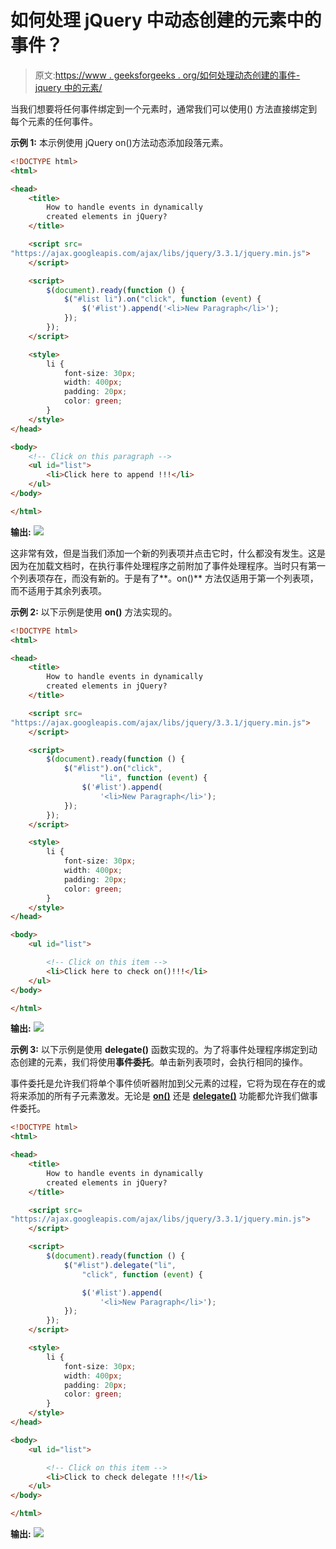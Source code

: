 # 如何处理 jQuery 中动态创建的元素中的事件？

> 原文:[https://www . geeksforgeeks . org/如何处理动态创建的事件-jquery 中的元素/](https://www.geeksforgeeks.org/how-to-handle-events-in-dynamically-created-elements-in-jquery/)

当我们想要将任何事件绑定到一个元素时，通常我们可以使用() 方法直接绑定到每个元素的任何事件。

**示例 1:** 本示例使用 jQuery on()方法动态添加段落元素。

```html
<!DOCTYPE html>
<html>

<head>
    <title>
        How to handle events in dynamically 
        created elements in jQuery?
    </title>

    <script src=
"https://ajax.googleapis.com/ajax/libs/jquery/3.3.1/jquery.min.js">
    </script>

    <script>
        $(document).ready(function () {
            $("#list li").on("click", function (event) {
                $('#list').append('<li>New Paragraph</li>');
            });
        }); 
    </script>

    <style>
        li {
            font-size: 30px;
            width: 400px;
            padding: 20px;
            color: green;
        }
    </style>
</head>

<body>
    <!-- Click on this paragraph -->
    <ul id="list">
        <li>Click here to append !!!</li>
    </ul>
</body>

</html>
```

**输出:**
![](img/82da63498abba28758c7c68ddb2050c1.png)

这非常有效，但是当我们添加一个新的列表项并点击它时，什么都没有发生。这是因为在加载文档时，在执行事件处理程序之前附加了事件处理程序。当时只有第一个列表项存在，而没有新的。于是有了**。on()** 方法仅适用于第一个列表项，而不适用于其余列表项。

**示例 2:** 以下示例是使用 **on()** 方法实现的。

```html
<!DOCTYPE html>
<html>

<head>
    <title>
        How to handle events in dynamically 
        created elements in jQuery?
    </title>

    <script src=
"https://ajax.googleapis.com/ajax/libs/jquery/3.3.1/jquery.min.js">
    </script>

    <script>
        $(document).ready(function () {
            $("#list").on("click", 
                    "li", function (event) {
                $('#list').append(
                    '<li>New Paragraph</li>');
            });
        }); 
    </script>

    <style>
        li {
            font-size: 30px;
            width: 400px;
            padding: 20px;
            color: green;
        }
    </style>
</head>

<body>
    <ul id="list">

        <!-- Click on this item -->
        <li>Click here to check on()!!!</li>
    </ul>
</body>

</html>
```

**输出:**
![](img/42483b09db84cbeaf15ba42ceafd5d23.png)

**示例 3:** 以下示例是使用 **delegate()** 函数实现的。为了将事件处理程序绑定到动态创建的元素，我们将使用**事件委托**。单击新列表项时，会执行相同的操作。

事件委托是允许我们将单个事件侦听器附加到父元素的过程，它将为现在存在的或将来添加的所有子元素激发。无论是 [**on()**](https://www.geeksforgeeks.org/jquery-on-with-examples/) 还是 [**delegate()**](https://www.geeksforgeeks.org/jquery-delegate-method/) 功能都允许我们做事件委托。

```html
<!DOCTYPE html>
<html>

<head>
    <title>
        How to handle events in dynamically
        created elements in jQuery?
    </title>

    <script src=
"https://ajax.googleapis.com/ajax/libs/jquery/3.3.1/jquery.min.js">
    </script>

    <script>
        $(document).ready(function () {
            $("#list").delegate("li", 
                "click", function (event) {

                $('#list').append(
                    '<li>New Paragraph</li>');
            });
        }); 
    </script>

    <style>
        li {
            font-size: 30px;
            width: 400px;
            padding: 20px;
            color: green;
        }
    </style>
</head>

<body>
    <ul id="list">

        <!-- Click on this item -->
        <li>Click to check delegate !!!</li>
    </ul>
</body>

</html>
```

**输出:**
![](img/52837242693f109dc0cd7ffa6237a33b.png)